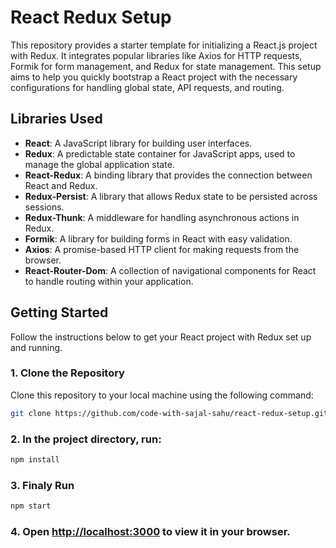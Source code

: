# React Redux Setup

This repository provides a starter template for initializing a React.js project with Redux. It integrates popular libraries like Axios for HTTP requests, Formik for form management, and Redux for state management. This setup aims to help you quickly bootstrap a React project with the necessary configurations for handling global state, API requests, and routing.

## Libraries Used

- **React**: A JavaScript library for building user interfaces.
- **Redux**: A predictable state container for JavaScript apps, used to manage the global application state.
- **React-Redux**: A binding library that provides the connection between React and Redux.
- **Redux-Persist**: A library that allows Redux state to be persisted across sessions.
- **Redux-Thunk**: A middleware for handling asynchronous actions in Redux.
- **Formik**: A library for building forms in React with easy validation.
- **Axios**: A promise-based HTTP client for making requests from the browser.
- **React-Router-Dom**: A collection of navigational components for React to handle routing within your application.

## Getting Started

Follow the instructions below to get your React project with Redux set up and running.

### 1. Clone the Repository

Clone this repository to your local machine using the following command:

```bash
git clone https://github.com/code-with-sajal-sahu/react-redux-setup.git
```

### 2. In the project directory, run:
```bash
npm install
```
### 3. Finaly Run
```bash
npm start
```
### 4. Open [http://localhost:3000](http://localhost:3000) to view it in your browser.